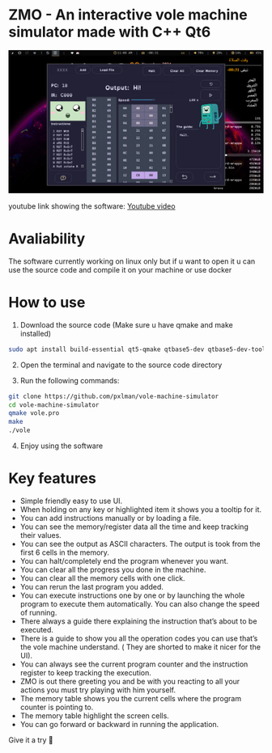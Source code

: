 # ZMO - An interactive vole machine simulator made with C++ Qt6

![](./screenshot.png)

youtube link showing the software: [Youtube video](https://youtu.be/WWo3SEs9rvE?si=DQyLCjWW8ydqhpBp)

# Avaliability
The software currently working on linux only
but if u want to open it u can use the source code and compile it on your machine or use docker
# How to use
1. Download the source code (Make sure u have qmake and make installed) 
```bash
sudo apt install build-essential qt5-qmake qtbase5-dev qtbase5-dev-tools
```
2. Open the terminal and navigate to the source code directory

3. Run the following commands:
```bash
git clone https://github.com/pxlman/vole-machine-simulator
cd vole-machine-simulator
qmake vole.pro
make
./vole
```
4. Enjoy using the software
# Key features
- Simple friendly easy to use UI.
- When holding on any key or highlighted item it shows you a tooltip for it.
- You can add instructions manually or by loading a file.
- You can see the memory/register data all the time and keep tracking their values.
- You can see the output as ASCII characters. The output is took from the first 6 cells in the memory.
- You can halt/completely end the program whenever you want.
- You can clear all the progress you done in the machine.
- You can clear all the memory cells with one click.
- You can rerun the last program you added.
- You can execute instructions one by one or by launching the whole program to execute them automatically. You can also change the speed of running.
- There always a guide there explaining the instruction that’s about to be executed.
- There is a guide to show you all the operation codes you can use that’s the vole machine understand. ( They are shorted to make it nicer for the UI).
- You can always see the current program counter and the instruction register to keep tracking the execution.
- ZMO is out there greeting you and be with you reacting to all your actions you must try playing with him yourself.
- The memory table shows you the current cells where the program counter is pointing to.
- The memory table highlight the screen cells.
- You can go forward or backward in running the application.

Give it a try 
